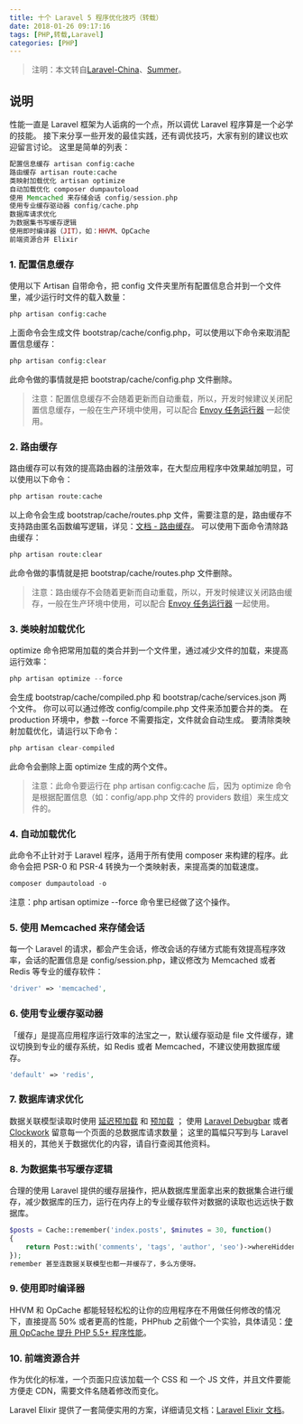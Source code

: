 ```yaml
---
title: 十个 Laravel 5 程序优化技巧（转载）
date: 2018-01-26 09:17:16
tags: [PHP,转载,Laravel]
categories: [PHP]
---
```


> 注明：本文转自[Laravel-China][1]、[Summer][2]。

说明
---
性能一直是 Laravel 框架为人诟病的一个点，所以调优 Laravel 程序算是一个必学的技能。
接下来分享一些开发的最佳实践，还有调优技巧，大家有别的建议也欢迎留言讨论。
这里是简单的列表：

<!-- more -->

```php
配置信息缓存 artisan config:cache
路由缓存 artisan route:cache
类映射加载优化 artisan optimize
自动加载优化 composer dumpautoload
使用 Memcached 来存储会话 config/session.php
使用专业缓存驱动器 config/cache.php
数据库请求优化
为数据集书写缓存逻辑
使用即时编译器（JIT），如：HHVM、OpCache
前端资源合并 Elixir
```

### 1. 配置信息缓存
使用以下 Artisan 自带命令，把 config 文件夹里所有配置信息合并到一个文件里，减少运行时文件的载入数量：
```php
php artisan config:cache
```
上面命令会生成文件 bootstrap/cache/config.php，可以使用以下命令来取消配置信息缓存：
```php
php artisan config:clear
```
此命令做的事情就是把 bootstrap/cache/config.php 文件删除。
> 注意：配置信息缓存不会随着更新而自动重载，所以，开发时候建议关闭配置信息缓存，一般在生产环境中使用，可以配合 [Envoy 任务运行器][4] 一起使用。

### 2. 路由缓存
路由缓存可以有效的提高路由器的注册效率，在大型应用程序中效果越加明显，可以使用以下命令：
```php
php artisan route:cache
```
以上命令会生成 bootstrap/cache/routes.php 文件，需要注意的是，路由缓存不支持路由匿名函数编写逻辑，详见：[文档 - 路由缓存][3]。
可以使用下面命令清除路由缓存：
```php
php artisan route:clear
```
此命令做的事情就是把 bootstrap/cache/routes.php 文件删除。
> 注意：路由缓存不会随着更新而自动重载，所以，开发时候建议关闭路由缓存，一般在生产环境中使用，可以配合 [Envoy 任务运行器][4] 一起使用。

### 3. 类映射加载优化
optimize 命令把常用加载的类合并到一个文件里，通过减少文件的加载，来提高运行效率：
```php
php artisan optimize --force
```
会生成 bootstrap/cache/compiled.php 和 bootstrap/cache/services.json 两个文件。
你可以可以通过修改 config/compile.php 文件来添加要合并的类。
在 production 环境中，参数 --force 不需要指定，文件就会自动生成。
要清除类映射加载优化，请运行以下命令：
```php
php artisan clear-compiled
```
此命令会删除上面 optimize 生成的两个文件。

> 注意：此命令要运行在 php artisan config:cache 后，因为 optimize 命令是根据配置信息（如：config/app.php 文件的 providers 数组）来生成文件的。

### 4. 自动加载优化
此命令不止针对于 Laravel 程序，适用于所有使用 composer 来构建的程序。此命令会把 PSR-0 和 PSR-4 转换为一个类映射表，来提高类的加载速度。
```php
composer dumpautoload -o
```
注意：php artisan optimize --force 命令里已经做了这个操作。

### 5. 使用 Memcached 来存储会话
每一个 Laravel 的请求，都会产生会话，修改会话的存储方式能有效提高程序效率，会话的配置信息是 config/session.php，建议修改为 Memcached 或者 Redis 等专业的缓存软件：
```php
'driver' => 'memcached',
```
### 6. 使用专业缓存驱动器
「缓存」是提高应用程序运行效率的法宝之一，默认缓存驱动是 file 文件缓存，建议切换到专业的缓存系统，如 Redis 或者 Memcached，不建议使用数据库缓存。
```php
'default' => 'redis',
```
### 7. 数据库请求优化
数据关联模型读取时使用 [延迟预加载][5] 和 [预加载][6] ；
使用 [Laravel Debugbar][7] 或者 [Clockwork][8] 留意每一个页面的总数据库请求数量；
这里的篇幅只写到与 Laravel 相关的，其他关于数据优化的内容，请自行查阅其他资料。

### 8. 为数据集书写缓存逻辑
合理的使用 Laravel 提供的缓存层操作，把从数据库里面拿出来的数据集合进行缓存，减少数据库的压力，运行在内存上的专业缓存软件对数据的读取也远远快于数据库。
```php
$posts = Cache::remember('index.posts', $minutes = 30, function()
{
    return Post::with('comments', 'tags', 'author', 'seo')->whereHidden(0)->get();
});
remember 甚至连数据关联模型也都一并缓存了，多么方便呀。
```

### 9. 使用即时编译器
HHVM 和 OpCache 都能轻轻松松的让你的应用程序在不用做任何修改的情况下，直接提高 50% 或者更高的性能，PHPhub 之前做个一个实验，具体请见：[使用 OpCache 提升 PHP 5.5+ 程序性能][9]。

### 10. 前端资源合并
作为优化的标准，一个页面只应该加载一个 CSS 和 一个 JS 文件，并且文件要能方便走 CDN，需要文件名随着修改而变化。

Laravel Elixir 提供了一套简便实用的方案，详细请见文档：[Laravel Elixir 文档][10]。

[1]: https://laravel-china.org/articles/2020/ten-laravel-5-program-optimization-techniques
[2]: https://laravel-china.org/users/1
[3]: https://d.laravel-china.org/docs/5.5/controllers#route-caching
[4]: https://doc.laravel-china.org/docs/5.5/envoy
[5]: https://doc.laravel-china.org/docs/5.5/eloquent-relationships#%E9%A2%84%E5%8A%A0%E8%BD%BD
[6]: https://doc.laravel-china.org/docs/5.5/eloquent-relationships#%E9%A2%84%E5%8A%A0%E8%BD%BD
[7]: https://github.com/barryvdh/laravel-debugbar
[8]: https://laravel-china.org/topics/23/use-clockwork-to-debug-laravel-app
[9]: https://laravel-china.org/topics/301
[10]: https://doc.laravel-china.org/docs/5.1/elixir


